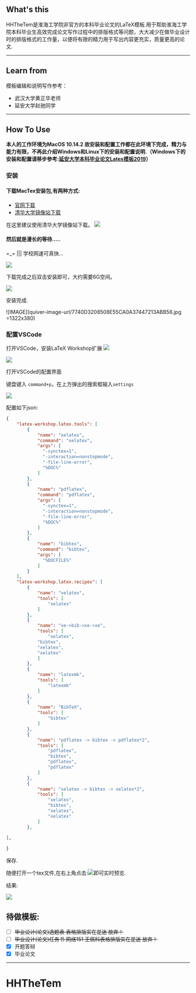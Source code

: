 ## What's this

HHTheTem是淮海工学院非官方的本科毕业论文的LaTeX模板.用于帮助淮海工学院本科毕业生高效完成论文写作过程中的排版格式等问题，大大减少在做毕业设计时的排版格式的工作量，以便将有限的精力用于写出内容更充实，质量更高的论文.

---

## Learn from
模板编辑和说明写作参考：
- 武汉大学黄正华老师
- 延安大学赵驰同学

---

## How To Use

****本人的工作环境为MacOS 10.14.2 故安装和配置工作都在此环境下完成，精力与能力有限，不再此介绍Windows和Linux下的安装和配置说明.（Windows下的安装和配置请移步参考:[延安大学本科毕业论文Latex模板2019](https://github.com/MLZC/YAUthesis)）****

### 安装

#### 下载MacTex安装包,有两种方式:
- [官网下载](http://tug.org/mactex/mactex-download.html)
- [清华大学镜像站下载](https://mirrors.tuna.tsinghua.edu.cn/ctan/systems/mac/mactex/)

在这里建议使用清华大学镜像站下载。
![](http://ww1.sinaimg.cn/large/006Uvlfagy1g0id1kv68tj31s210mk1m.jpg)

#### 然后就是漫长的等待.....

=_= ||| 学校网速可真快...

![](http://ww1.sinaimg.cn/large/006Uvlfagy1g0id33cus0j312m0auq42.jpg)


下载完成之后双击安装即可，大约需要6G空间。

![](http://ww1.sinaimg.cn/large/006Uvlfagy1g0if3aua6xj30yg0oc43p.jpg)

安装完成.

![IMAGE](quiver-image-url/7740D3208508E55CA0A37447213ABB56.jpg =1322x380)

### 配置VSCode 


打开VSCode，安装LaTeX Workshop扩展
![](http://ww1.sinaimg.cn/large/006Uvlfagy1g0ifyoitfgj30co0f875o.jpg)

![](http://ww1.sinaimg.cn/large/006Uvlfagy1g0ig0jubp7j311e07et9w.jpg)

打开VSCode的配置界面

键盘键入 `command+p`，在上方弹出的搜索框输入`settings`

![](http://ww1.sinaimg.cn/large/006Uvlfagy1g0igvra501j30sc03sjrn.jpg)

配置如下json:
```json
{
    "latex-workshop.latex.tools": [
	    {
	        "name": "xelatex",
	        "command": "xelatex",
	        "args": [
	          "-synctex=1",
	          "-interaction=nonstopmode",
	          "-file-line-error",
	          "%DOC%"
        	]
        },
		{
	        "name": "pdflatex",
	        "command": "pdflatex",
	        "args": [
	          "-synctex=1",
	          "-interaction=nonstopmode",
	          "-file-line-error",
	          "%DOC%"
	        ]
	    },
	    {
	        "name": "bibtex",
	        "command": "bibtex",
	        "args": [
	          "%DOCFILE%"
	    	]
	    }
	],
	"latex-workshop.latex.recipes": [
		{
			"name": "xelatex",
			"tools": [
				"xelatex"
			]
		},
		{
			"name": "xe->bib->xe->xe",
			"tools": [
				"xelatex",
            "bibtex",
            "xelatex",
            "xelatex"
			]
		},
		{
			"name": "latexmk",
			"tools": [
				"latexmk"
			]
		},
		{
			"name": "BibTeX",
			"tools": [
				"bibtex"
			]
		},
		{
			"name": "pdflatex -> bibtex -> pdflatex*2",
			"tools": [
				"pdflatex",
				"bibtex",
				"pdflatex",
				"pdflatex"
			]
		},
		{
			"name": "xelatex -> bibtex -> xelatex*2",
			"tools": [
				"xelatex",
				"bibtex",
				"xelatex",
				"xelatex"
			]
		},
		
],

}
```

保存.

随便打开一个tex文件,在右上角点击:![](http://ww1.sinaimg.cn/large/006Uvlfagy1g0igwa1pe0j305q03ua9v.jpg)即可实时预览.

结果:

![](http://ww1.sinaimg.cn/large/006Uvlfagy1g0igy59escj32801e0trh.jpg)


## 待做模板:

- [ ] ~~毕业设计(论文)选题表 表格排版实在是迷 放弃！~~ 
- [ ] ~~毕业设计(论文)任务书 网络151 王佩科表格排版实在是迷 放弃！~~
- [x] 开题答辩
- [x] 毕业论文

---



# HHTheTem

